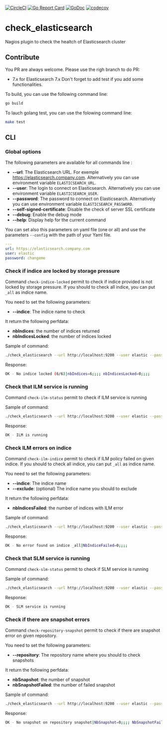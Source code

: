 [![CircleCI](https://circleci.com/gh/disaster37/check_elasticsearch/tree/7.x.svg?style=svg)](https://circleci.com/gh/disaster37/check_elasticsearch/tree/7.x)
[![Go Report Card](https://goreportcard.com/badge/github.com/disaster37/check_elasticsearch)](https://goreportcard.com/report/github.com/disaster37/check_elasticsearch)
[![GoDoc](https://godoc.org/github.com/disaster37/check_elasticsearch?status.svg)](http://godoc.org/github.com/disaster37/check_elasticsearch)
[![codecov](https://codecov.io/gh/disaster37/check_elasticsearch/branch/7.x/graph/badge.svg)](https://codecov.io/gh/disaster37/check_elasticsearch/branch/7.x)

# check_elasticsearch
Nagios plugin to check the healtch of Elasticsearch cluster

## Contribute

You PR are always welcome. Please use the righ branch to do PR:
 - 7.x for Elasticsearch 7.x
Don't forget to add test if you add some functionalities.

To build, you can use the following command line:
```sh
go build
```

To lauch golang test, you can use the folowing command line:
```sh
make test
```

## CLI

### Global options

The following parameters are available for all commands line :
- **--url**: The Elasticsearch URL. For exemple https://elasticsearch.company.com. Alternatively you can use environment variable `ELASTICSEARCH_URL`.
- **--user**: The login to connect on Elasticsearch. Alternatively you can use environment variable `ELASTICSEARCH_USER`.
- **--password**: The password to connect on Elasticsearch. Alternatively you can use environment variable `ELASTICSEARCH_PASSWORD`.
- **--self-signed-certificate**: Disable the check of server SSL certificate
- **--debug**: Enable the debug mode
- **--help**: Display help for the current command


You can set also this parameters on yaml file (one or all) and use the parameters `--config` with the path of your Yaml file.
```yaml
---
url: https://elasticsearch.company.com
user: elastic
password: changeme
```

### Check if indice are locked by storage pressure

Command `check-indice-locked` permit to check if indice provided is not locked by storage pressure.
If you should to check all indice, you can put `_all` as indice name.

You need to set the following parameters:
- **--indice**: The indice name to check

It return the following perfdata:
- **nbIndices**: the number of indices returned
- **nbIndicesLocked**: the number of indices locked


Sample of command:
```bash
./check_elasticsearch --url http://localhost:9200 --user elastic --password changeme check-indice-locked --indice _all
```

Response:
```bash
OK - No indice locked (6/6)|nbIndices=6;;;; nbIndicesLocked=0;;;;
```

### Check that ILM service is running

Command `check-ilm-status` permit to check if ILM service is running


Sample of command:
```bash
./check_elasticsearch --url http://localhost:9200 --user elastic --password changeme check-ilm-status
```
Response:
```bash
OK - ILM is running
```


### Check ILM errors on indice

Command `check-ilm-indice` permit to check if ILM policy failed on given indice.
If you should to check all indice, you can put `_all` as indice name.

You need to set the following parameters:
- **--indice**: The indice name
- **--exclude**: (optional) The indice name you should to exclude

It return the following perfdata:
- **nbIndicesFailed**: the number of indices with ILM error

Sample of command:
```bash
./check_elasticsearch --url http://localhost:9200 --user elastic --password changeme check-ilm-indice --indice _all
```

Response:
```bash
OK - No error found on indice _all|NbIndiceFailed=0;;;; 
```

### Check that SLM service is running 

Command `check-slm-status` permit to check if SLM service is running


Sample of command:
```bash
./check_elasticsearch --url http://localhost:9200 --user elastic --password changeme check-slm-status
```
Response:
```bash
OK - SLM service is running
```

### Check if there are snapshot errors

Command `check-repository-snapshot` permit to check if there are snapshot error on given repository.

You need to set the following parameters:
- **--repository**: The repository name where you should to check snapshots

It return the following perfdata:
- **nbSnapshot**: the number of snapshot
- **nbSnapshotFailed**: the number of failed snapshot

Sample of command:
```bash
./check_elasticsearch --url http://localhost:9200 --user elastic --password changeme check-repository-snapshot --repository snapshot
```

Response:
```bash
OK - No snapshot on repository snapshot|NbSnapshot=0;;;; NbSnapshotFailed=0;;;;
```

